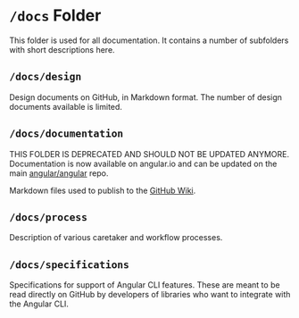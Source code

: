 # `/docs` Folder

This folder is used for all documentation. It contains a number of subfolders with short 
descriptions here.

## `/docs/design`

Design documents on GitHub, in Markdown format. The number of design documents available is limited.

## `/docs/documentation`

THIS FOLDER IS DEPRECATED AND SHOULD NOT BE UPDATED ANYMORE. Documentation is now available on
angular.io and can be updated on the main [angular/angular](https://github.com/angular/angular)
repo.

Markdown files used to publish to the [GitHub Wiki](https://github.com/angular/angular-cli/wiki).

## `/docs/process`

Description of various caretaker and workflow processes.

## `/docs/specifications`

Specifications for support of Angular CLI features. These are meant to be read directly on GitHub
by developers of libraries who want to integrate with the Angular CLI.
